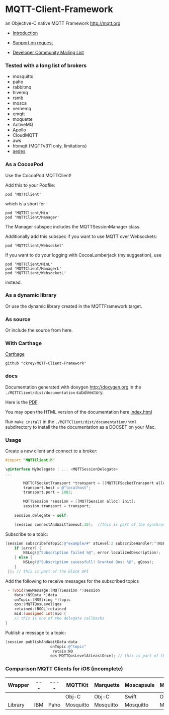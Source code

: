 MQTT-Client-Framework 
=====================

an Objective-C native MQTT Framework http://mqtt.org

* [Introduction](http://www.hivemq.com/blog/mqtt-client-library-encyclopedia-mqtt-client-framework)

* [Support on request](mailto:support@ckrey.de)

* [Developer Community Mailing List](mailto:mqttclient-dev-subscribe@ckrey.de)

### Tested with a long list of brokers

* mosquitto
* paho
* rabbitmq
* hivemq
* rsmb
* mosca
* vernemq
* emqtt
* moquette
* ActiveMQ
* Apollo
* CloudMQTT
* aws
* hbmqtt (MQTTv311 only, limitations)
* [aedes](https://github.com/mcollina/aedes) 

### As a CocoaPod

Use the CocoaPod MQTTClient! 

Add this to your Podfile:

```
pod 'MQTTClient'
```
which is a short for
```
pod 'MQTTClient/Min'
pod 'MQTTClient/Manager'
```

The Manager subspec includes the MQTTSessionManager class.

Additionally add this subspec if you want to use MQTT over Websockets:

```
pod 'MQTTClient/Websocket'
```

If you want to do your logging with CocoaLumberjack (my suggestion), use
```
pod 'MQTTClient/MinL'
pod 'MQTTClient/ManagerL'
pod 'MQTTClient/WebsocketL'
```
instead.

### As a dynamic library

Or use the dynamic library created in the MQTTFramework target.

### As source

Or include the source from here.

### With Carthage

[Carthage](https://github.com/Carthage/Carthage)
```
github "ckrey/MQTT-Client-Framework"
```

### docs

Documentation generated with doxygen http://doxygen.org in the `./MQTTClient/dist/documentation` subdirectory.

Here is the [PDF](MQTTClient/dist/documentation/latex/refman.pdf).

You may open the HTML version of the documentation here  [index.html](MQTTClient/dist/documentation/html/index.html)

Run `make install` in the `./MQTTClient/dist/documentation/html` subdirectory to install the the documentation as a DOCSET on your Mac.

### Usage

Create a new client and connect to a broker:

```objective-c
#import "MQTTClient.h"

\@interface MyDelegate : ... <MQTTSessionDelegate>
...

        MQTTCFSocketTransport *transport = [[MQTTCFSocketTransport alloc] init];
        transport.host = @"localhost";
        transport.port = 1883;

        MQTTSession *session = [[MQTTSession alloc] init];
        session.transport = transport;
        
	session.delegate = self;

	[session connectAndWaitTimeout:30];  //this is part of the synchronous API

```

Subscribe to a topic:

```objective-c
[session subscribeToTopic:@"example/#" atLevel:2 subscribeHandler:^(NSError *error, NSArray<NSNumber *> *gQoss){
    if (error) {
        NSLog(@"Subscription failed %@", error.localizedDescription);
    } else {
        NSLog(@"Subscription sucessfull! Granted Qos: %@", gQoss);
    }
 }]; // this is part of the block API

```

Add the following to receive messages for the subscribed topics
```objective-c
 - (void)newMessage:(MQTTSession *)session
	data:(NSData *)data
	onTopic:(NSString *)topic
	qos:(MQTTQosLevel)qos
	retained:(BOOL)retained
	mid:(unsigned int)mid {
	// this is one of the delegate callbacks
}
```

Publish a message to a topic:

```objective-c
[session publishAndWaitData:data
                    onTopic:@"topic"
                     retain:NO
	                qos:MQTTQosLevelAtLeastOnce]; // this is part of the asynchronous API
```




### Comparison MQTT Clients for iOS (incomplete)

|Wrapper|---|----|MQTTKit  |Marquette|Moscapsule|Musqueteer|MQTT-Client|MqttSDK|CocoaMQTT|
|-------|---|----|---------|---------|----------|----------|-----------|-------|---------|
|       |   |    |Obj-C    |Obj-C    |Swift     |Obj-C     |Obj-C      |Obj-C  |Swift    |
|Library|IBM|Paho|Mosquitto|Mosquitto|Mosquitto |Mosquitto |native     |native |native   |


